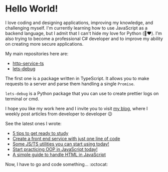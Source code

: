 # Hello World!

I love coding and designing applications, improving my knowledge, and challenging myself. I'm currently learning how to use JavaScript as a backend language, but I admit that I can't hide my love for Python (:see_no_evil::heart:). I'm also trying to become a professional C# developer and to improve my ability on creating more secure applications.

My main repositories here are:

- [http-service-ts](https://github.com/luizfilipezs/http-service-ts)
- [lets-debug](https://github.com/luizfilipezs/lets-debug)

The first one is a package written in TypeScript. It allows you to make requests to a server and parse them handling a single `Promise`.

`lets-debug` is a Python package that you can use to create prettier logs on terminal or cmd.

I hope you like my work here and I invite you to visit [my blog](https://blogdolipe.com.br), where I weekly post articles from developer to developer :wink:

See the latest ones I wrote:

<!-- HASHNODE:START -->
- [5 tips to get ready to study](https://blogdolipe.com.br/5-tips-to-get-ready-to-study)
- [Create a front end service with just one line of code](https://blogdolipe.com.br/create-a-front-end-service-with-just-one-line-of-code)
- [Some JS/TS utilities you can start using today!](https://blogdolipe.com.br/some-jsts-utilities-you-can-start-using-today)
- [Start practicing OOP in JavaScript today!](https://blogdolipe.com.br/start-practicing-oop-in-javascript-today)
- [A simple guide to handle HTML in JavaScript](https://blogdolipe.com.br/a-simple-guide-to-handle-html-in-javascript)
<!-- HASHNODE:END -->

Now, I have to go and code something... :octocat:
